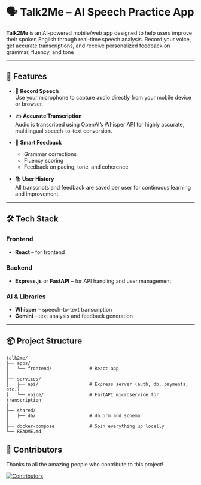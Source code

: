 # 🗣️ Talk2Me – AI Speech Practice App

**Talk2Me** is an AI-powered mobile/web app designed to help users improve their spoken English through real-time speech analysis. Record your voice, get accurate transcriptions, and receive personalized feedback on grammar, fluency, and tone

---

## 🌟 Features

- 🎤 **Record Speech**  
  Use your microphone to capture audio directly from your mobile device or browser.

- ✍️ **Accurate Transcription**  
  Audio is transcribed using OpenAI’s Whisper API for highly accurate, multilingual speech-to-text conversion.

- 🤖 **Smart Feedback**  
  - Grammar corrections
  - Fluency scoring
  - Feedback on pacing, tone, and coherence

- 📚 **User History**  
  All transcripts and feedback are saved per user for continuous learning and improvement.


---

## 🛠️ Tech Stack

### Frontend
- **React** – for frontend

### Backend
- **Express.js** or **FastAPI** – for API handling and user management

### AI & Libraries
- **Whisper** – speech-to-text transcription
- **Gemini** – text analysis and feedback generation

---

## 📦 Project Structure

```plaintext
talk2me/
├── apps/
│   └── frontend/              # React app
│
├── services/
│   ├── api/                   # Express server (auth, db, payments, etc.)
│   └── voice/                 # FastAPI microservice for transcription
│
├── shared/
│   ├── db/                    # db orm and schema              
│
├── docker-compose             # Spin everything up locally
└── README.md 
```


## 👥 Contributors

Thanks to all the amazing people who contribute to this project!

[![Contributors](https://contrib.rocks/image?repo=quantum2code/talk2me)](https://github.com/quantum2code/talk2me/graphs/contributors)

